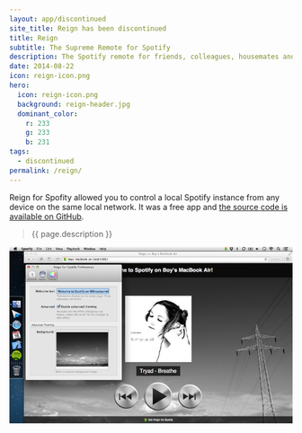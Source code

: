 ```yaml
---
layout: app/discontinued
site_title: Reign has been discontinued
title: Reign
subtitle: The Supreme Remote for Spotify
description: The Spotify remote for friends, colleagues, housemates and yourself that works in any browser.
date: 2014-08-22
icon: reign-icon.png
hero: 
  icon: reign-icon.png
  background: reign-header.jpg
  dominant_color: 
    r: 233
    g: 233
    b: 231
tags:
  - discontinued
permalink: /reign/
---
```


Reign for Spofity allowed you to control a local Spotify instance from any device on the same local network. It was a free app and [the source code is available on GitHub](https://www.github.com/dangercove/reign-for-spotify).

> {{ page.description }}

![Controlling Spotify from a browser through Reign](/assets/img/app/reign-themes.jpg)
